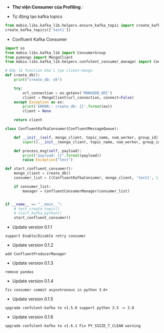 - **Thư viện Consumer của Profiling** :
* Tự động tạo kafka topics
```python
from mobio.libs.kafka_lib.helpers.ensure_kafka_topic import create_kafka_topics
create_kafka_topics(['test1'])
```

* Confluent Kafka Consumer

```python
import os
from mobio.libs.kafka_lib import ConsumerGroup
from pymongo import MongoClient 
from mobio.libs.kafka_lib.helpers.confulent_consumer_manager import ConfluentConsumerManager, ConfluentMessageQueue

# Đây là function khởi tạo client-mongo
def create_db():
    print("create_db: ok")

    try:
        url_connection = os.getenv('MONGODB_URI')
        client = MongoClient(url_connection, connect=False)
    except Exception as ex:
        print('ERROR:: create_db: {}'.format(ex))
        client = None

    return client

class ConfluentKafkaConsumer(ConfluentMessageQueue):

    def __init__(self, mongo_client, topic_name, num_worker, group_id):
        super().__init__(mongo_client, topic_name, num_worker, group_id)

    def process_msg(self, payload):
        print("payload: {}".format(payload))
        raise Exception("test")

def start_confluent_consumer():
    mongo_client = create_db()
    consumer_list = [(ConfluentKafkaConsumer, mongo_client, 'test1', 1, ConsumerGroup.DEFAULT_CONSUMER_GROUP_ID, True)]

    if consumer_list:
        manager = ConfluentConsumerManager(consumer_list)


if __name__ == "__main__":
    # test_create_topic()
    # start_kafka_python()
    start_confluent_consumer()
```
        
* Update version 0.1.1
```text
support Enable/Disable retry consumer
```

* Update version 0.1.2
```text
add ConfluentProducerManager
```

* Update version 0.1.3
```text
remove pandas
```

* Update version 0.1.4
```text
fix consumer commit asynchronous in python 3.6+
```

* Update version 0.1.5
```text
upgrade confulent-kafka to v1.5.0 support python 3.5 -> 3.8

```

* Update version 0.1.6
```text
upgrade confulent-kafka to v1.6.1 Fix PY_SSIZE_T_CLEAN warning 

```
